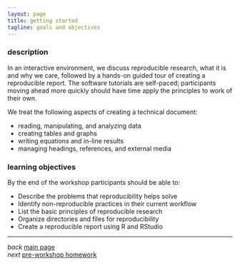 ```yaml
---
layout: page
title: getting started 
tagline: goals and objectives
---
```


### description 

In an interactive environment, we discuss reproducible research, what it is and why we care, followed by a hands-on guided tour of creating a reproducible report. The software tutorials are self-paced; participants moving ahead more quickly should have time apply the principles to work of their own. 

We treat the following aspects of creating a technical document: 

- reading, manipulating, and analyzing data 
- creating tables and graphs 
- writing equations and in-line results 
- managing headings, references, and external media 

### learning objectives 

By the end of the workshop participants should be able to: 

- Describe the problems that reproducibility helps solve 
- Identify non-reproducible practices in their current workflow 
- List the basic principles of reproducible research 
- Organize directories and files for reproducibility 
- Create a reproducible report using R and RStudio





--- 
*back* [main page](../index.html)<br> 
*next* [pre-workshop homework](002_pre-hw.html) 

